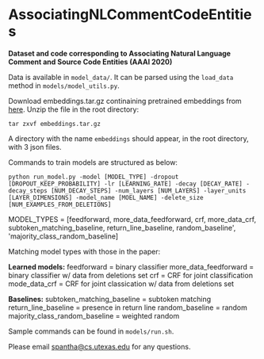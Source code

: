 # AssociatingNLCommentCodeEntities
**Dataset and code corresponding to Associating Natural Language Comment and Source Code Entities (AAAI 2020)**

Data is available in `model_data/`. It can be parsed using the `load_data` method in `models/model_utils.py`.

Download embeddings.tar.gz continaining pretrained embeddings from [here](https://drive.google.com/open?id=1pPaNIsVx4zftY0-AFA48A6Uj-evYsJYy).
Unzip the file in the root directory:

```
tar zxvf embeddings.tar.gz
```

A directory with the name `embeddings` should appear, in the root directory, with 3 json files.

Commands to train models are structured as below:

```
python run_model.py -model [MODEL_TYPE] -dropout [DROPOUT_KEEP_PROBABILITY] -lr [LEARNING_RATE] -decay [DECAY_RATE] -decay_steps [NUM_DECAY_STEPS] -num_layers [NUM_LAYERS] -layer_units [LAYER_DIMENSIONS] -model_name [MOEL_NAME] -delete_size [NUM_EXAMPLES_FROM_DELETIONS]
```

MODEL_TYPES = [feedforward, more_data_feedforward, crf, more_data_crf,
               subtoken_matching_baseline, return_line_baseline,
               random_baseline', 'majority_class_random_baseline]


Matching model types with those in the paper:

**Learned models:**
feedforward = binary classifier
more_data_feedforward = binary classifier w/ data from deletions set
crf = CRF for joint classification
mode_data_crf = CRF for joint classication w/ data from deletions set

**Baselines:**
subtoken_matching_baseline = subtoken matching
return_line_baseline = presence in return line
random_baseline = random
majority_class_random_baseline = weighted random

Sample commands can be found in `models/run.sh`.

Please email spantha@cs.utexas.edu for any questions.